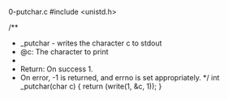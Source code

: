 0-putchar.c
#include <unistd.h>

/**
 * _putchar - writes the character c to stdout
 * @c: The character to print
 *
 * Return: On success 1.
 * On error, -1 is returned, and errno is set appropriately.
 */
int _putchar(char c)
{
	return (write(1, &c, 1));
}
